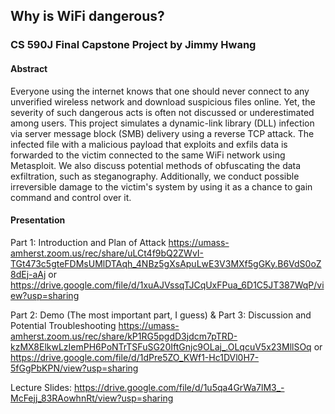 ## Why is WiFi dangerous?

### CS 590J Final Capstone Project by Jimmy Hwang

#### Abstract
Everyone using the internet knows that one should never connect to any unverified wireless network and download suspicious files online. Yet, the severity of such dangerous acts is often not discussed or underestimated among users. This project simulates a dynamic-link library (DLL) infection via server message block (SMB) delivery using a reverse TCP attack. The infected file with a malicious payload that exploits and exfils data is forwarded to the victim connected to the same WiFi network using Metasploit. We also discuss potential methods of obfuscating the data exfiltration, such as steganography. Additionally, we conduct possible irreversible damage to the victim's system by using it as a chance to gain command and control over it. 

#### Presentation

Part 1: Introduction and Plan of Attack
https://umass-amherst.zoom.us/rec/share/uLCt4f9bQ2ZWvI-TGt473c5gteFDMsUMlDTAqh_4NBz5gXsApuLwE3V3MXf5gGKy.B6VdS0oZ8dEj-aAj
or https://drive.google.com/file/d/1xuAJVssqTJCqUxFPua_6D1C5JT387WqP/view?usp=sharing

Part 2: Demo (The most important part, I guess) & Part 3: Discussion and Potential Troubleshooting
https://umass-amherst.zoom.us/rec/share/kP1RG5pgdD3jdcm7pTRD-kzMX8ElkwLzIemPH6PoNTrTSFuSG20IftGnjc9OLaj_.OLqcuV5x23MllSOq
or https://drive.google.com/file/d/1dPre5ZO_KWf1-Hc1DVl0H7-5fGgPbKPN/view?usp=sharing

Lecture Slides: https://drive.google.com/file/d/1u5qa4GrWa7lM3_-McFejj_83RAowhnRt/view?usp=sharing
